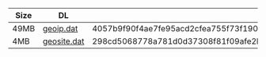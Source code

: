 |    Size   |     DL  | sha512sum |
|  ---  |  ---  |  ---  |
| 49MB | [geoip.dat](https://cdn.jsdelivr.net/gh/googleians/Rules@main/geoip.dat) | 4057b9f90f4ae7fe95acd2cfea755f73f1909fa35cb887ceced3f5e71a8b083954594f79991ce51667ca30fd874ec71e5233b532cf6ae172bb54e6f1b1012deb |
| 4MB | [geosite.dat](https://cdn.jsdelivr.net/gh/googleians/Rules@main/geosite.dat) | 298cd5068778a781d0d37308f81f09afe2b764104990de437b8136839c0d3c919fb3bfd31097f0705bf590511e49c0a5ecc7b147ebf8dc9e8baf7f8dc3f92648 |
